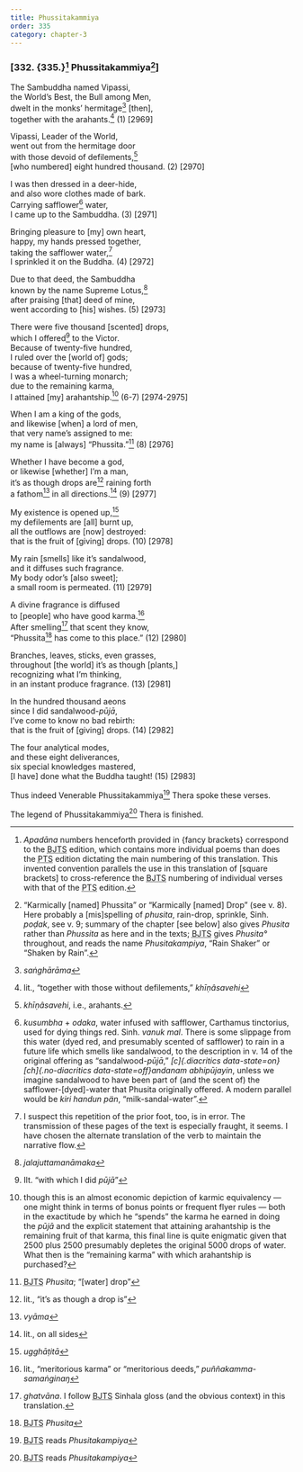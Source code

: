 ```yaml
---
title: Phussitakammiya
order: 335
category: chapter-3
---
```


### \[332. {335.}[^1] Phussitakammiya[^2]\]

The Sambuddha named Vipassi,  
the World’s Best, the Bull among Men,  
dwelt in the monks’ hermitage[^3] \[then\],  
together with the arahants.[^4] (1) \[2969\]

Vipassi, Leader of the World,  
went out from the hermitage door  
with those devoid of defilements,[^5]  
\[who numbered\] eight hundred thousand. (2) \[2970\]

I was then dressed in a deer-hide,  
and also wore clothes made of bark.  
Carrying safflower[^6] water,  
I came up to the Sambuddha. (3) \[2971\]

Bringing pleasure to \[my\] own heart,  
happy, my hands pressed together,  
taking the safflower water,[^7]  
I sprinkled it on the Buddha. (4) \[2972\]

Due to that deed, the Sambuddha  
known by the name Supreme Lotus,[^8]  
after praising \[that\] deed of mine,  
went according to \[his\] wishes. (5) \[2973\]

There were five thousand \[scented\] drops,  
which I offered[^9] to the Victor.  
Because of twenty-five hundred,  
I ruled over the \[world of\] gods;  
because of twenty-five hundred,  
I was a wheel-turning monarch;  
due to the remaining karma,  
I attained \[my\] arahantship.[^10] (6-7) \[2974-2975\]

When I am a king of the gods,  
and likewise \[when\] a lord of men,  
that very name’s assigned to me:  
my name is \[always\] “Phussita.”[^11] (8) \[2976\]

Whether I have become a god,  
or likewise \[whether\] I’m a man,  
it’s as though drops are[^12] raining forth  
a fathom[^13] in all directions.[^14] (9) \[2977\]

My existence is opened up,[^15]  
my defilements are \[all\] burnt up,  
all the outflows are \[now\] destroyed:  
that is the fruit of \[giving\] drops. (10) \[2978\]

My rain \[smells\] like it’s sandalwood,  
and it diffuses such fragrance.  
My body odor’s \[also sweet\];  
a small room is permeated. (11) \[2979\]

A divine fragrance is diffused  
to \[people\] who have good karma.[^16]  
After smelling[^17] that scent they know,  
“Phussita[^18] has come to this place.” (12) \[2980\]

Branches, leaves, sticks, even grasses,  
throughout \[the world\] it’s as though \[plants,\]  
recognizing what I’m thinking,  
in an instant produce fragrance. (13) \[2981\]

In the hundred thousand aeons  
since I did sandalwood-*pūjā*,  
I’ve come to know no bad rebirth:  
that is the fruit of \[giving\] drops. (14) \[2982\]

The four analytical modes,  
and these eight deliverances,  
six special knowledges mastered,  
\[I have\] done what the Buddha taught! (15) \[2983\]

Thus indeed Venerable Phussitakammiya[^19] Thera spoke these verses.

The legend of Phussitakammiya[^20] Thera is finished.

[^1]: *Apadāna* numbers henceforth provided in {fancy brackets} correspond to the <abbr title="Buddha Jayanthi Tripitaka Series">BJTS</abbr> edition, which contains more individual poems than does the <abbr title="Pali Text Society">PTS</abbr> edition dictating the main numbering of this translation. This invented convention parallels the use in this translation of \[square brackets\] to cross-reference the <abbr title="Buddha Jayanthi Tripitaka Series">BJTS</abbr> numbering of individual verses with that of the <abbr title="Pali Text Society">PTS</abbr> edition.

[^2]: “Karmically \[named\] Phussita” or “Karmically \[named\] Drop” (see v. 8). Here probably a \[mis\]spelling of *phusita*, rain-drop, sprinkle, Sinh. *poḍak*, see v. 9; summary of the chapter \[see below\] also gives *Phusita* rather than *Phussita* as here and in the texts; <abbr title="Buddha Jayanthi Tripitaka Series">BJTS</abbr> gives *Phusita°* throughout, and reads the name *Phusitakampiya*, “Rain Shaker” or “Shaken by Rain”.

[^3]: *saṅghārāma*

[^4]: lit., “together with those without defilements,” *khīṇâsavehi*

[^5]: *khīṇâsavehi*, i.e., arahants.

[^6]: *kusumbha* + *odaka*, water infused with safflower, Carthamus tinctorius, used for dying things red. Sinh. *vanuk mal*. There is some slippage from this water (dyed red, and presumably scented of safflower) to rain in a future life which smells like sandalwood, to the description in v. 14 of the original offering as “sandalwood-*pūjā*,” *[c]{.diacritics data-state=on}[ch]{.no-diacritics data-state=off}andanam abhipūjayin*, unless we imagine sandalwood to have been part of (and the scent of) the safflower-\[dyed\]-water that Phusita originally offered. A modern parallel would be *kiri handun pän*, “milk-sandal-water”.

[^7]: I suspect this repetition of the prior foot, too, is in error. The transmission of these pages of the text is especially fraught, it seems. I have chosen the alternate translation of the verb to maintain the narrative flow.

[^8]: *jalajuttamanāmaka*

[^9]: Ilt. “with which I did *pūjā*”

[^10]: though this is an almost economic depiction of karmic equivalency — one might think in terms of bonus points or frequent flyer rules — both in the exactitude by which he “spends” the karma he earned in doing the *pūjā* and the explicit statement that attaining arahantship is the remaining fruit of that karma, this final line is quite enigmatic given that 2500 plus 2500 presumably depletes the original 5000 drops of water. What then is the “remaining karma” with which arahantship is purchased?

[^11]: <abbr title="Buddha Jayanthi Tripitaka Series">BJTS</abbr> *Phusita*; “\[water\] drop”

[^12]: lit., “it’s as though a drop is”

[^13]: *vyāma*

[^14]: lit., on all sides

[^15]: *ugghāṭitā*

[^16]: lit., “meritorious karma” or “meritorious deeds,” *puññakamma-samaṅginaŋ*

[^17]: *ghatvāna*. I follow <abbr title="Buddha Jayanthi Tripitaka Series">BJTS</abbr> Sinhala gloss (and the obvious context) in this translation.

[^18]: <abbr title="Buddha Jayanthi Tripitaka Series">BJTS</abbr> *Phusita*

[^19]: <abbr title="Buddha Jayanthi Tripitaka Series">BJTS</abbr> reads *Phusitakampiya*

[^20]: <abbr title="Buddha Jayanthi Tripitaka Series">BJTS</abbr> reads *Phusitakampiya*
